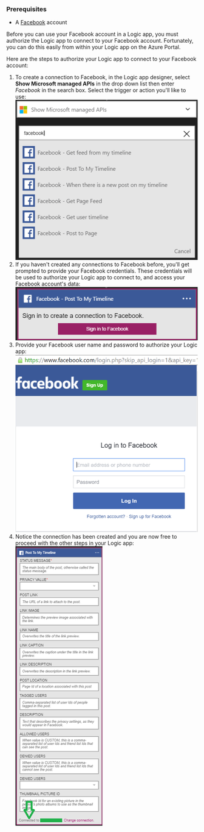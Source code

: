 ### <a name="prerequisites"></a>Prerequisites
* A [Facebook](https://www.facebook.com/) account 

Before you can use your Facebook account in a Logic app, you must authorize the Logic app to connect to your Facebook account. Fortunately, you can do this easily from within your Logic app on the Azure Portal. 

Here are the steps to authorize your Logic app to connect to your Facebook account:

1. To create a connection to Facebook, in the Logic app designer, select **Show Microsoft managed APIs** in the drop down list then enter *Facebook* in the search box. Select the trigger or action you'll like to use:  
   ![facebook step 1](./media/connectors-create-api-facebook/facebook-1.png)
2. If you haven't created any connections to Facebook before, you'll get prompted to provide your Facebook credentials. These credentials will be used to authorize your Logic app to connect to, and access your Facebook account's data:  
   ![facebook step 2](./media/connectors-create-api-facebook/facebook-2.png)
3. Provide your Facebook user name and password to authorize your Logic app:  
   ![facebook step 3](./media/connectors-create-api-facebook/facebook-3.png)   
4. Notice the connection has been created and you are now free to proceed with the other steps in your Logic app:  
   ![facebook step 4](./media/connectors-create-api-facebook/facebook-4.png)   

